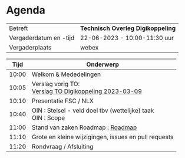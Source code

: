 # Agenda

|  |   |
|------------------------|-------------------------------------| 
| Betreft  | **Technisch Overleg Digikoppeling** |
| Vergaderdatum en -tijd | 22-06-2023 - 10:00-11:30 uur  |
| Vergaderplaats  | webex |


| Tijd | Onderwerp |
| --- | --- |
| 10:00 | Welkom & Mededelingen        |    
| 10:05 | Verslag vorig TO:<br> [Verslag TO Digikoppeling 2023-03-09](https://github.com/Logius-standaarden/Overleg/blob/main/Digikoppeling/2023-03-09/Verslag.md) | 
| 10:10 | Presentatie FSC / NLX |           
| 10:40 | OIN : Stelsel - veld doel tbv (wettelijke) taak <BR> OIN : Scope |          
| 11:00 | Stand van zaken Roadmap : [Roadmap](https://github.com/Logius-standaarden/Digikoppeling-Algemeen/blob/roadmap_2023/Digikoppeling_Roadmap_2022_2023.md) |
| 11:10 | Grote en kleine wijzigingen, issues en pull requests   | 
| 11:20 | Rondvraag / Afsluiting |
